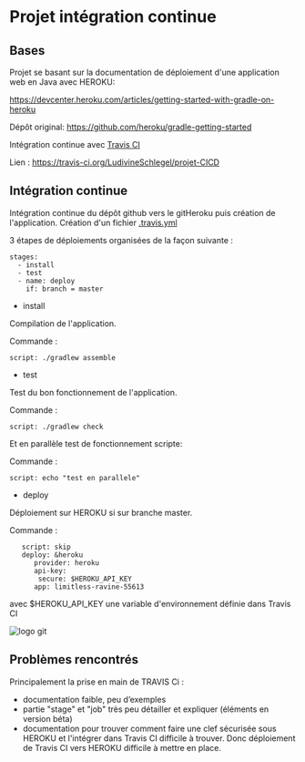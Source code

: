 # Projet intégration continue

<h2>Bases</h2>

Projet se basant sur la documentation de déploiement d'une application web en Java avec HEROKU:

https://devcenter.heroku.com/articles/getting-started-with-gradle-on-heroku

Dépôt original: https://github.com/heroku/gradle-getting-started

Intégration continue avec <a href="https://travis-ci.org/">Travis CI</a>

Lien : https://travis-ci.org/LudivineSchlegel/projet-CICD

<h2>Intégration continue</h2>

Intégration continue du dépôt github vers le gitHeroku puis création de l'application.
Création d'un fichier <a href="https://github.com/LudivineSchlegel/projet-CICD/blob/master/.travis.yml">.travis.yml</a>

3 étapes de déploiements organisées de la façon suivante :

```
stages:
  - install
  - test
  - name: deploy
    if: branch = master
```
  - install
  
Compilation de l'application.

Commande : 

```script: ./gradlew assemble```

  - test
  
Test du bon fonctionnement de l'application.

Commande :

```script: ./gradlew check```

Et en parallèle test de fonctionnement scripte:

Commande :

```script: echo "test en parallele"```

  - deploy
  
Déploiement sur HEROKU si sur branche master.

Commande  :

 ``` 
    script: skip
    deploy: &heroku
       provider: heroku
       api-key: 
        secure: $HEROKU_API_KEY
       app: limitless-ravine-55613
```
avec $HEROKU_API_KEY une variable d'environnement définie dans Travis CI

<img src="Capture du 2018-02-05 10-36-46.png" alt="logo git"/>

<h2>Problèmes rencontrés</h2>

Principalement la prise en main de TRAVIS Ci : 

* documentation faible, peu d’exemples
* partie "stage" et "job" très peu détailler et expliquer (éléments en version béta)
* documentation pour trouver comment faire une clef sécurisée sous HEROKU et l'intégrer dans Travis CI difficile à trouver. Donc déploiement de Travis CI vers HEROKU difficile à mettre en place.
